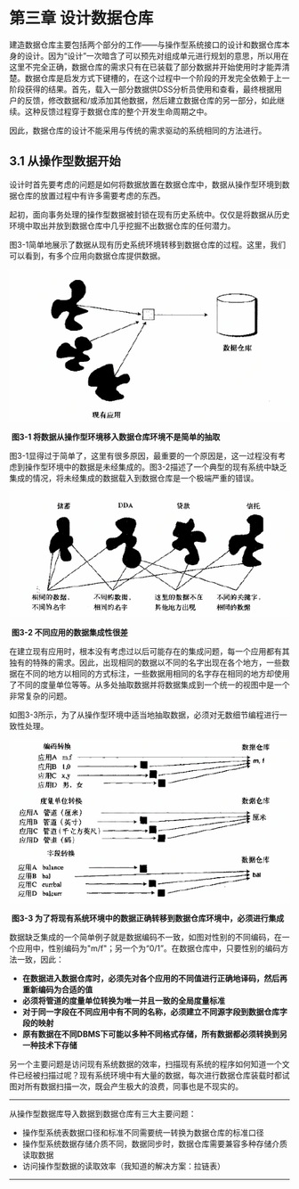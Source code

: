 # 第三章 设计数据仓库

建造数据仓库主要包括两个部分的工作——与操作型系统接口的设计和数据仓库本身的设计。因为“设计”一次暗含了可以预先对组成单元进行规划的意思，所以用在这里不完全正确，数据仓库的需求只有在已装载了部分数据并开始使用时才能弄清楚。数据仓库是启发方式下键槽的，在这个过程中一个阶段的开发完全依赖于上一阶段获得的结果。首先，载入一部分数据供DSS分析员使用和查看，最终根据用户的反馈，修改数据和/或添加其他数据，然后建立数据仓库的另一部分，如此继续。这种反馈过程穿于数据仓库的整个开发生命周期之中。

因此，数据仓库的设计不能采用与传统的需求驱动的系统相同的方法进行。

## 3.1 从操作型数据开始

设计时首先要考虑的问题是如何将数据放置在数据仓库中，数据从操作型环境到数据仓库的放置过程中有许多需要考虑的东西。

起初，面向事务处理的操作型数据被封锁在现有历史系统中。仅仅是将数据从历史环境中取出并放到数据仓库中几乎挖掘不出数据仓库的任何潜力。

图3-1简单地展示了数据从现有历史系统环境转移到数据仓库的过程。这里，我们可以看到，有多个应用向数据仓库提供数据。

![](img/3-1.jpg)

​							**图3-1 将数据从操作型环境移入数据仓库环境不是简单的抽取**

图3-1显得过于简单了，这里有很多原因，最重要的一个原因是，这一过程没有考虑到操作型环境中的数据是未经集成的。图3-2描述了一个典型的现有系统中缺乏集成的情况，将未经集成的数据载入到数据仓库是一个极端严重的错误。

![](img/3-2.jpg)

​												**图3-2 不同应用的数据集成性很差**

在建立现有应用时，根本没有考虑过以后可能存在的集成问题，每一个应用都有其独有的特殊的需求。因此，出现相同的数据以不同的名字出现在各个地方，一些数据在不同的地方以相同的方式标注，一些数据用相同的名字存在相同的地方却使用了不同的度量单位等等。从多处抽取数据并将数据集成到一个统一的视图中是一个非常复杂的问题。

如图3-3所示，为了从操作型环境中适当地抽取数据，必须对无数细节编程进行一致性处理。

![](img/3-3.jpg)

​			**图3-3 为了将现有系统环境中的数据正确转移到数据仓库环境中，必须进行集成**

数据缺乏集成的一个简单例子就是数据编码不一致，如图对性别的不同编码，在一个应用中，性别编码为"m/f"；另一个为“0/1”。在数据仓库中，只要性别的编码方法一致，因此：

- **在数据进入数据仓库时，必须先对各个应用的不同值进行正确地译码，然后再重新编码为合适的值**
- **必须将管道的度量单位转换为唯一并且一致的全局度量标准**
- **对于同一字段在不同应用中有不同的名称，必须建立不同源字段到数据仓库字段的映射**
- **原有数据在不同DBMS下可能以多种不同格式存储，所有数据都必须转换到另一种技术下存储**

另一个主要问题是访问现有系统数据的效率，扫描现有系统的程序如何知道一个文件已经被扫描过呢？现有系统环境中有大量的数据，每次进行数据仓库装载时都试图对所有数据扫描一次，既会产生极大的浪费，同事也是不现实的。

------

从操作型数据库导入数据到数据仓库有三大主要问题：

- 操作型系统表数据口径和标准不同需要统一转换为数据仓库的标准口径
- 操作型系统数据存储介质不同，数据同步时，数据仓库需要兼容多种存储介质读取数据
- 访问操作型数据的读取效率（我知道的解决方案：拉链表）

------

